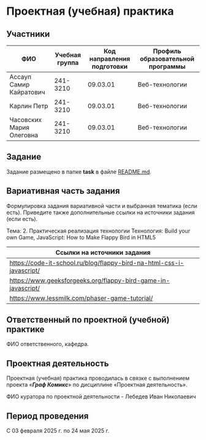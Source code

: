 # Проектная (учебная) практика

## Участники

| ФИО | Учебная группа | Код направления подготовки | Профиль образовательной программы |
|-|-|-|-|
| Ассауп Самир Кайратович | 241-3210 | 09.03.01 | Веб-технологии |
| Карлин Петр | 241-3210 | 09.03.01 | Веб-технологии |
| Часовских Мария Олеговна | 241-3210 | 09.03.01 | Веб-технологии |

## Задание

Задание размещено в папке **task** в файле [README.md](task/README.md).

## Вариативная часть задания

Формулировка задания вариативной части и выбранная тематика (если есть). Приведите также дополнительные ссылки на источники задания (если есть).

Тема: 2. Практическая реализация технологии
Технология: Build your own Game, JavaScript: How to Make Flappy Bird in HTML5

| Ссылки на источники задания | 
|-|
| https://code-it-school.ru/blog/flappy-bird-na-html-css-i-javascript/ |
| https://www.geeksforgeeks.org/flappy-bird-game-in-javascript/ |
| https://www.lessmilk.com/phaser-game-tutorial/ | 

## Ответственный по проектной (учебной) практике

ФИО ответственного, кафедра.

## Проектная деятельность

Проектная (учебная) практика проводилась в связке с выполнением проекта «***Граф Комикс***» по дисциплине «Проектная деятельность».

ФИО куратора по проектной деятельности - Лебедев Иван Николаевич

## Период проведения

С 03 февраля 2025 г. по 24 мая 2025 г.
